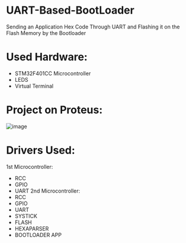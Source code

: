 # UART-Based-BootLoader
Sending an Application Hex Code Through UART and Flashing it on the Flash Memory by the Bootloader
# Used Hardware:
* STM32F401CC Microcontroller
* LEDS
* Virtual Terminal
# Project on Proteus:
![image](https://github.com/AmrWahid51/UART-Based-BootLoader/assets/145209640/c5befeb3-696a-44eb-879d-91b1f85dd2ab)
# Drivers Used:
1st Microcontroller:
 * RCC
 * GPIO
 * UART
2nd Microcontroller:
 * RCC
 * GPIO
 * UART
 * SYSTICK
 * FLASH
 * HEXAPARSER
 * BOOTLOADER APP

